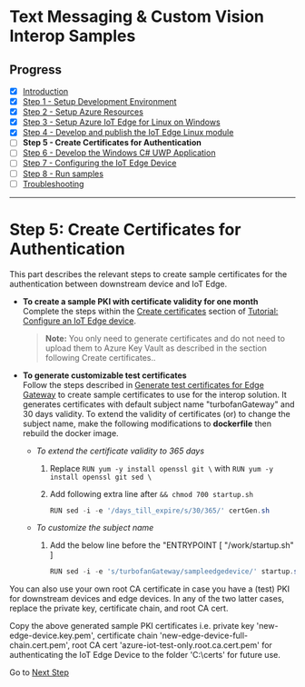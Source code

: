 # Text Messaging & Custom Vision Interop Samples
## Progress

- [x] [Introduction](../README.md)  
- [x] [Step 1 - Setup Development Environment](./Setup%20DevVM.MD)   
- [x] [Step 2 - Setup Azure Resources](./Setup%20Azure%20Resources.MD)
- [x] [Step 3 - Setup Azure IoT Edge for Linux on Windows](./Setup%20Azure%20IoT%20Edge%20for%20Linux%20on%20Windows.MD)  
- [x] [Step 4 - Develop and publish the IoT Edge Linux module](./Develop%20and%20publish%20the%20IoT%20edge%20Linux%20module.MD)  
- [ ] **Step 5 - Create Certificates for Authentication**  
- [ ] [Step 6 - Develop the Windows C# UWP Application](./Develop%20the%20Windows%20C%23%20UWP%20Application.MD)
- [ ] [Step 7 - Configuring the IoT Edge Device](./Configuring%20the%20IoT%20Edge%20Device.MD)  
- [ ] [Step 8 - Run samples](./Run%20samples.MD)   
- [ ] [Troubleshooting](./Troubleshooting.MD) 
---
# Step 5: Create Certificates for Authentication
This part describes the relevant steps to create sample certificates for the authentication between downstream device and IoT Edge.

* **To create a sample PKI with certificate validity for one month**  
 Complete the steps within the [Create certificates](https://docs.microsoft.com/azure/iot-edge/tutorial-machine-learning-edge-05-configure-edge-device#create-certificates) section of [Tutorial: Configure an IoT Edge device](https://docs.microsoft.com/azure/iot-edge/tutorial-machine-learning-edge-05-configure-edge-device).  
    > **Note:** You only need to generate certificates and do not need to upload them to Azure Key Vault as described in the section following Create certificates.. 

* **To generate customizable test certificates**  
Follow the steps described in [Generate test certificates for Edge Gateway](https://github.com/Azure-Samples/IoTEdgeAndMlSample/tree/master/CreateCertificates) to create sample certificates to use for the interop solution. It generates certificates with default subject name "turbofanGateway" and 30 days validity. To extend the validity of certificates (or) to change the subject name, make the following modifications to **dockerfile** then rebuild the docker image.

    * _To extend the certificate validity to 365 days_
        1. Replace `RUN yum -y install openssl git \` with `RUN yum -y install openssl git sed \`
      
        1. Add following extra line after `&& chmod 700 startup.sh`
            ```powershell
            RUN sed -i -e '/days_till_expire/s/30/365/' certGen.sh
            ```

    * _To customize the subject name_  
        1. Add the below line before the "ENTRYPOINT [ "/work/startup.sh" ]
            ```powershell
            RUN sed -i -e 's/turbofanGateway/sampleedgedevice/' startup.sh
            ```
You can also use your own root CA certificate in case you have a (test) PKI for downstream devices and edge devices. In any of the two latter cases, replace the private key, certificate chain, and root CA cert.

Copy the above generated sample PKI certificates i.e. private key 'new-edge-device.key.pem', certificate chain 'new-edge-device-full-chain.cert.pem', root CA cert 'azure-iot-test-only.root.ca.cert.pem' for authenticating the IoT Edge Device to the folder 'C:\certs' for future use.

Go to [Next Step](./Develop%20the%20Windows%20C%23%20UWP%20Application.MD)  

